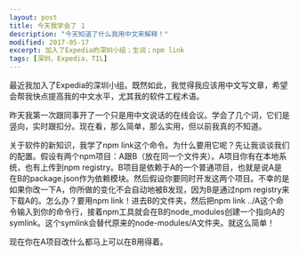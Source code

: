 ```yaml
---
layout: post
title: 今天我学会了 1
description: "今天知道了什么我用中文来解释！"
modified: 2017-05-17
excerpt: 加入了Expedia的深圳小组；生词；npm link
tags: [深圳，Expedia，TIL]
---
```


最近我加入了Expedia的深圳小组。既然如此，我觉得我应该用中文写文章，希望会帮我快点提高我的中文水平，尤其我的软件工程术语。

昨天我第一次跟同事开了一个只是用中文说话的在线会议。学会了几个词，它们是竖向，实时跟扣分。现在看，那么简单，那么实用，但以前我真的不知道。

关于软件的新知识，我学了npm link这个命令。为什么要用它呢？先让我谈谈我们的配置。假设有两个npm项目：A跟B（放在同一个文件夹）。A项目你有在本地系统，也有上传到npm registry。B项目是依赖于A的一个普通项目，也就是说A是在B的package.json作为依赖模块。然后假设你要同时开发这两个项目。不幸的是如果你改一下A，你所做的变化不会自动地被B发现，因为B是通过npm registry来下载A的。怎么办？要用npm link！进去B的文件夹，然后把npm link ../A这个命令输入到你的命令行，接着npm工具就会在B的node_modules创建一个指向A的symlink。这个symlink会替代原来的node-modules/A文件夹。就这么简单！

现在你在A项目改什么都马上可以在B用得着。